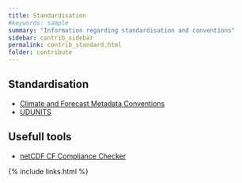 ```yaml
---
title: Standardisation
#keywords: sample
summary: "Information regarding standardisation and conventions"
sidebar: contrib_sidebar
permalink: contrib_standard.html
folder: contribute
---
```





## Standardisation

- [Climate and Forecast Metadata Conventions](http://cfconventions.org/index.html)
- [UDUNITS](https://www.unidata.ucar.edu/software/udunits/#home)

## Usefull tools

- [netCDF CF Compliance Checker](https://cfconventions.org/compliance-checker.html)



{% include links.html %}
